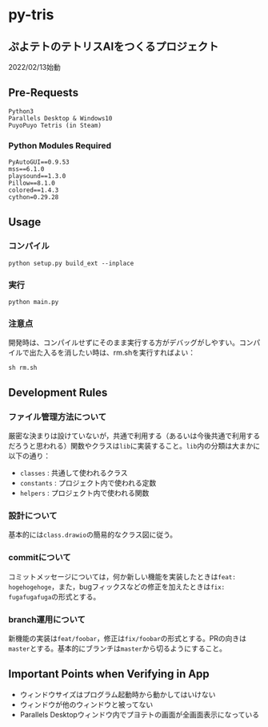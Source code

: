 # py-tris

## ぷよテトのテトリスAIをつくるプロジェクト

2022/02/13始動

## Pre-Requests

```
Python3
Parallels Desktop & Windows10
PuyoPuyo Tetris (in Steam)
```

### Python Modules Required

```
PyAutoGUI==0.9.53
mss==6.1.0
playsound==1.3.0
Pillow==8.1.0
colored==1.4.3
cython=0.29.28
```

## Usage

### コンパイル

```
python setup.py build_ext --inplace
```

### 実行

```
python main.py
```

### 注意点

開発時は、コンパイルせずにそのまま実行する方がデバッグがしやすい。コンパイルで出た入るを消したい時は、rm.shを実行すればよい：

```
sh rm.sh
```

## Development Rules

### ファイル管理方法について

厳密な決まりは設けていないが，共通で利用する（あるいは今後共通で利用するだろうと思われる）関数やクラスは`lib`に実装すること。`lib`内の分類は大まかに以下の通り：

- `classes` : 共通して使われるクラス
- `constants` : プロジェクト内で使われる定数
- `helpers` : プロジェクト内で使われる関数

### 設計について

基本的には`class.drawio`の簡易的なクラス図に従う。

### commitについて

コミットメッセージについては，何か新しい機能を実装したときは`feat: hogehogehoge`，また，bugフィックスなどの修正を加えたときは`fix: fugafugafuga`の形式とする。

### branch運用について

新機能の実装は`feat/foobar`，修正は`fix/foobar`の形式とする。PRの向きは`master`とする。基本的にブランチは`master`から切るようにすること。 

## Important Points when Verifying in App

- ウィンドウサイズはプログラム起動時から動かしてはいけない
- ウィンドウが他のウィンドウと被ってない
- Parallels Desktopウィンドウ内でプヨテトの画面が全画面表示になっている